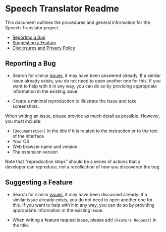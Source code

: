 # Speech Translator Readme

This document outlines the procedures and general information for the Speech Translator project.

* [Reporting a Bug](#reporting-a-bug)
* [Suggesting a Feature](#suggesting-a-feature)
* [Disclosures and Privacy Policy](https://github.com/speech-translator-ext/speech-translator-readme/blob/main/PRIVACY.md)

## Reporting a Bug

* Search for similar [issues](https://github.com/speech-translator-ext/speech-translator-readme/issues), it may have been answered already.
If a similar issue already exists, you do not need to open another one for this. If you want to help with it in any way, you can do so by providing appropriate information in the existing issue.

* Create a minimal reproduction to illustrate the issue and take screenshots.

When writing an issue, please provide as much detail as possible. However, you must include:

* `[Documentation]` in the title if it is related to the instruction or to the text of the interface
* Your OS
* Web browser name and version
* The extension version

Note that “reproduction steps” should be a series of actions that a developer can reproduce, not a recollection of how you discovered the bug.

## Suggesting a Feature

* Search for similar [issues](https://github.com/speech-translator-ext/speech-translator-readme/issues), it may have been discussed already.
If a similar issue already exists, you do not need to open another one for this. If you want to help with it in any way, you can do so by providing appropriate information in the existing issue.

* When writing a feature request issue, please add `[Feature Request]` in the title.
